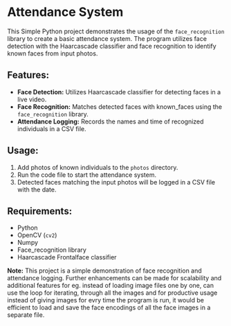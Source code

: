 # Attendance System

This Simple Python project demonstrates the usage of the `face_recognition` library to create a basic attendance system. The program utilizes face detection with the Haarcascade classifier and face recognition to identify known faces from input photos.

## Features:
- **Face Detection:** Utilizes Haarcascade classifier for detecting faces in a live video.
- **Face Recognition:** Matches detected faces with known_faces using the `face_recognition` library.
- **Attendance Logging:** Records the names and time of recognized individuals in a CSV file.

## Usage:
1. Add photos of known individuals to the `photos` directory.
2. Run the code file to start the attendance system.
3. Detected faces matching the input photos will be logged in a CSV file with the date.

## Requirements:
- Python
- OpenCV (`cv2`)
- Numpy
- Face_recognition library
- Haarcascade Frontalface classifier

**Note:** This project is a simple demonstration of face recognition and attendance logging. Further enhancements can be made for scalability and additional features for eg. instead of loading image files one by one, can use the loop for iterating, through all the images and for productive usage instead of giving images for evry time the program is run, it would be efficient to load and save the face encodings of all the face images in a separate file.
